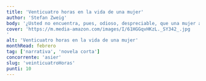 ```yaml
---
title: 'Venticuatro horas en la vida de una mujer'
author: 'Stefan Zweig'
body: '¿Usted no encuentra, pues, odioso, despreciable, que una mujer abandone a su marido y a sus hijas para seguir a un hombre cualquiera, del que nada sabe, ni siquiera si es digno de su amor? ¿ '
cover: 'https://m.media-amazon.com/images/I/61HGGqvHKzL._SY342_.jpg
'
alt: 'Venticuatro horas en la vida de una mujer'
monthRead: febrero
tag: ['narrativa', 'novela corta']
concorrente: 'asier'
slug: 'veinticuatroHoras'
punti: 10
---
```

